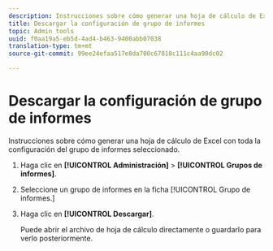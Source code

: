 ```yaml
---
description: Instrucciones sobre cómo generar una hoja de cálculo de Excel con toda la configuración del grupo de informes seleccionado.
title: Descargar la configuración de grupo de informes
topic: Admin tools
uuid: f0aa19a5-eb5d-4ad4-b463-9400abb07038
translation-type: tm+mt
source-git-commit: 99ee24efaa517e8da700c67818c111c4aa90dc02

---
```



# Descargar la configuración de grupo de informes

Instrucciones sobre cómo generar una hoja de cálculo de Excel con toda la configuración del grupo de informes seleccionado.

1. Haga clic en **[!UICONTROL Administración]** &gt; **[!UICONTROL Grupos de informes]**.
1. Seleccione un grupo de informes en la ficha [!UICONTROL Grupo de informes.]
1. Haga clic en **[!UICONTROL Descargar]**.

   Puede abrir el archivo de hoja de cálculo directamente o guardarlo para verlo posteriormente.
